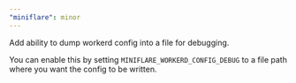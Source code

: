 ```yaml
---
"miniflare": minor
---
```


Add ability to dump workerd config into a file for debugging.

You can enable this by setting `MINIFLARE_WORKERD_CONFIG_DEBUG` to a file path where you want the config to be written.
